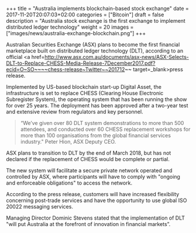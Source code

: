 +++
title = "Australia implements blockchain-based stock exchange"
date = 2017-11-20T20:07:03+02:00
categories = ["Bitcoin"]
draft = false
description = "Australia stock exchange is the first exchange to implement distributed ledger technology"
weight = 20
images = ["images/news/australia-exchange-blockchain.png"]
+++

Australian Securities Exchange (ASX) plans to become the first financial marketplace built on distributed ledger technology (DLT), according to an official <a href=http://www.asx.com.au/documents/asx-news/ASX-Selects-DLT-to-Replace-CHESS-Media-Release-7December2017.pdf?ecid=O~SO~~~~chess-release~Twitter~~201712~~ target=_blank>press release</a>.

Implemented by US-based blockchain start-up Digital Asset, the infrastructure is set to replace CHESS (Clearing House Electronic Subregister System), the operating system that has been running the show for over 25 years.
The deployment has been approved after a two-year test and extensive review from regulators and key personnel.

 >“We’ve given over 80 DLT system demonstrations
to more than 500 attendees, and conducted over 60 CHESS replacement workshops for more than 100
organisations from the global financial services industry." Peter Hion, ASX Deputy CEO.

ASX plans to transition to DLT by the end of March 2018, but has not declared if the replacement of CHESS would be complete or partial.

The new system will facilitate a secure private network operated and controlled by ASX, where participants will have to comply with "ongoing and enforceable obligations" to access the network.

According to the press release, customers will have increased flexibility concerning post-trade services and have the opportunity to use global ISO 20022 messaging services.

Managing Director Dominic Stevens stated that the implementation of DLT  "will put Australia at the forefront of innovation in financial markets”.
